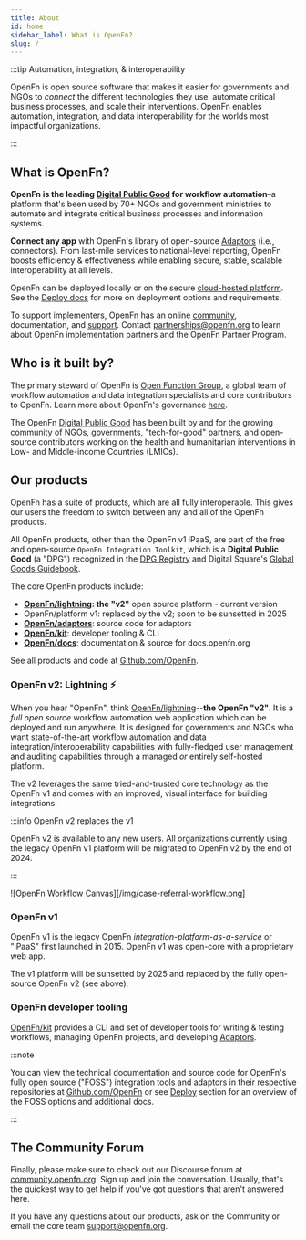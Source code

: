 ```yaml
---
title: About
id: home
sidebar_label: What is OpenFn?
slug: /
---
```


:::tip Automation, integration, & interoperability

OpenFn is open source software that makes it easier for governments and NGOs to
_connect_ the different technologies they use, automate critical business
processes, and scale their interventions. OpenFn enables automation,
integration, and data interoperability for the worlds most impactful
organizations.

:::

## What is OpenFn?

**OpenFn is the leading
[Digital Public Good](https://digitalpublicgoods.net/digital-public-goods/) for
workflow automation**–a platform that's been used by 70+ NGOs and government
ministries to automate and integrate critical business processes and information
systems.

**Connect any app** with OpenFn's library of open-source [Adaptors](/adaptors/)
(i.e., connectors). From last-mile services to national-level reporting, OpenFn
boosts efficiency & effectiveness while enabling secure, stable, scalable
interoperability at all levels.

OpenFn can be deployed locally or on the secure
[cloud-hosted platform](https://openfn.org/pricing). See the
[Deploy docs](/documentation/next/deploy/options) for more on deployment options
and requirements.

To support implementers, OpenFn has an online
[community](https://community.openfn.org), documentation, and
[support](mailto://support@openfn.org). Contact
[partnerships@openfn.org](mailto://partnerships@openfn.org) to learn about
OpenFn implementation partners and the OpenFn Partner Program.

## Who is it built by?

The primary steward of OpenFn is
[Open Function Group](https://openfn.org/about), a global team of workflow
automation and data integration specialists and core contributors to OpenFn.
Learn more about OpenFn's governance
[here](https://github.com/OpenFn/governance).

The OpenFn [Digital Public Good](https://app.digitalpublicgoods.net/a/11038) has
been built by and for the growing community of NGOs, governments,
"tech-for-good" partners, and open-source contributors working on the health and
humanitarian interventions in Low- and Middle-income Countries (LMICs).

## Our products

OpenFn has a suite of products, which are all fully interoperable. This gives
our users the freedom to switch between any and all of the OpenFn products.

All OpenFn products, other than the OpenFn v1 iPaaS, are part of the free and
open-source `OpenFn Integration Toolkit`, which is a **Digital Public Good** (a
"DPG") recognized in the
[DPG Registry](https://digitalpublicgoods.net/registry/) and Digital Square's
[Global Goods Guidebook](https://digitalsquare.org/resourcesrepository/global-goods-guidebook).

The core OpenFn products include:

- **[OpenFn/lightning](https://github.com/OpenFn/lightning): the "v2"** open
  source platform - current version
- OpenFn/platform v1: replaced by the v2; soon to be sunsetted in 2025
- [**OpenFn/adaptors**](https://github.com/OpenFn/adaptors): source code for
  adaptors
- [**OpenFn/kit**](https://github.com/OpenFn/kit): developer tooling & CLI
- [**OpenFn/docs**](https://github.com/OpenFn/docs): documentation & source for
  docs.openfn.org

See all products and code at [Github.com/OpenFn](https://github.com/OpenFn).

### OpenFn v2: Lightning ⚡

When you hear "OpenFn", think
[OpenFn/lightning](https://github.com/OpenFn/lightning/)--**the OpenFn "v2"**.
It is a _full open source_ workflow automation web application which can be
deployed and run anywhere. It is designed for governments and NGOs who want
state-of-the-art workflow automation and data integration/interoperability
capabilities with fully-fledged user management and auditing capabilities
through a managed _or_ entirely self-hosted platform.

The v2 leverages the same tried-and-trusted core technology as the OpenFn v1 and
comes with an improved, visual interface for building integrations.

:::info OpenFn v2 replaces the v1

OpenFn v2 is available to any new users. All organizations currently using the
legacy OpenFn v1 platform will be migrated to OpenFn v2 by the end of 2024.

:::

![OpenFn Workflow Canvas][/img/case-referral-workflow.png]

### OpenFn v1

OpenFn v1 is the legacy OpenFn _integration-platform-as-a-service_ or "iPaaS"
first launched in 2015. OpenFn v1 was open-core with a proprietary web app.

The v1 platform will be sunsetted by 2025 and replaced by the fully open-source
OpenFn v2 (see above).

### OpenFn developer tooling

[OpenFn/kit](/documentation/kit) provides a CLI and set of developer tools for writing & testing workflows, managing
OpenFn projects, and developing [Adaptors](https://github.com/openfn/adaptors).

:::note

You can view the technical documentation and source code for OpenFn's fully open
source ("FOSS") integration tools and adaptors in their respective repositories
at [Github.com/OpenFn](https://github.com/openfn) or see
[Deploy](/documentation/next/deploy/options) section for an overview of the FOSS
options and additional docs.

:::

## The Community Forum

Finally, please make sure to check out our Discourse forum at
[community.openfn.org](https://community.openfn.org). Sign up and join the
conversation. Usually, that's the quickest way to get help if you've got
questions that aren't answered here.

If you have any questions about our products, ask on the Community or email the
core team [support@openfn.org](mailto:support@openfn.org).
